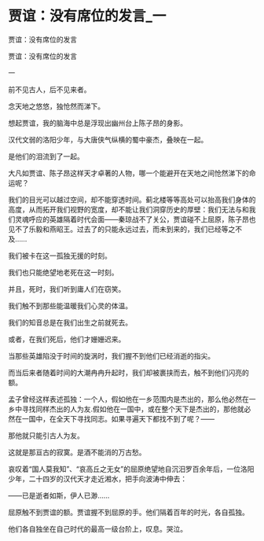 # 贾谊：没有席位的发言_一

贾谊：没有席位的发言

贾谊：没有席位的发言

一

前不见古人，后不见来者。

念天地之悠悠，独怆然而涕下。

想起贾谊，我的脑海中总是浮现出幽州台上陈子昂的身影。

汉代文弱的洛阳少年，与大唐侠气纵横的蜀中豪杰，叠映在一起。

是他们的泪流到了一起。

大凡如贾谊、陈子昂这样天才卓著的人物，哪一个能避开在天地之间怆然涕下的命运呢？

我们的目光可以越过空间，却不能穿透时间。蓟北楼等等高处可以抬高我们身体的高度，从而拓开我们视野的宽度，却不能让我们洞穿历史的厚壁：我们无法与和我们灵魂呼应的英雄隔着时代会面——秦琼战不了关公，贾谊碰不上屈原，陈子昂也见不了乐毅和燕昭王。过去了的只能永远过去，而未到来的，我们已经等之不及……

我们被卡在这一孤独无援的时刻。

我们也只能绝望地老死在这一时刻。

并且，死时，我们听到庸人们在窃笑。

我们触不到那些能温暖我们心灵的体温。

我们的知音总是在我们出生之前就死去。

或者，在我们死后，他们才姗姗迟来。

当那些英雄陷没于时间的旋涡时，我们握不到他们已经消逝的指尖。

而当后来者随着时间的大潮冉冉升起时，我们却被裹挟而去，触不到他们闪亮的额。

孟子曾经这样表述孤独：一个人，假如他在一乡范围内是杰出的，那么他必然在一乡中寻找同样杰出的人为友.假如他在一国中，或在整个天下是杰出的，那他就必然在一国中，在全天下寻找同志。如果寻遍天下都找不到了呢？——

那他就只能引古人为友。

这就是那亘古的寂寞。是酒不能消的万古愁。

哀叹着“国人莫我知”、“哀高丘之无女”的屈原绝望地自沉汨罗百余年后，一位洛阳少年，二十四岁的汉代天才走近湘水，把手向波涛中伸去：

——已是逝者如斯，伊人已渺……

屈原触不到贾谊的额。贾谊握不到屈原的手。他们隔着百年的时光，各自孤独。

他们各自独坐在自己时代的最高一级台阶上，叹息。哭泣。